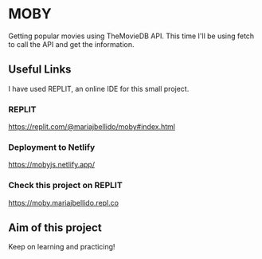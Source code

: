 # MOBY

Getting popular movies using TheMovieDB API. 
This time I'll be using fetch to call the API and get the information. 

## Useful Links

I have used REPLIT, an online IDE for this small project. 

### REPLIT 
https://replit.com/@mariajbellido/moby#index.html

### Deployment to Netlify
https://mobyjs.netlify.app/

### Check this project on REPLIT
https://moby.mariajbellido.repl.co

## Aim of this project 

Keep on learning and practicing! 